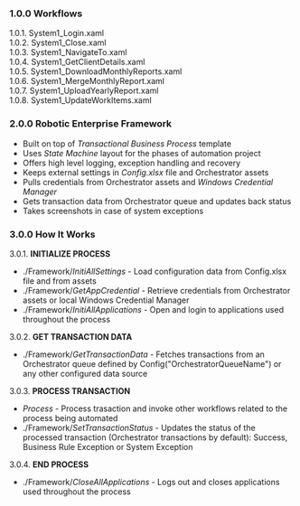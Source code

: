 
### 1.0.0 Workflows ###
 
1.0.1. System1_Login.xaml <br>
1.0.2. System1_Close.xaml <br>
1.0.3. System1_NavigateTo.xaml <br>
1.0.4. System1_GetClientDetails.xaml <br>
1.0.5. System1_DownloadMonthlyReports.xaml <br>
1.0.6. System1_MergeMonthlyReport.xaml <br>
1.0.7. System1_UploadYearlyReport.xaml <br>
1.0.8. System1_UpdateWorkItems.xaml <br>

### 2.0.0 Robotic Enterprise Framework

* Built on top of *Transactional Business Process* template
* Uses *State Machine* layout for the phases of automation project
* Offers high level logging, exception handling and recovery
* Keeps external settings in *Config.xlsx* file and Orchestrator assets
* Pulls credentials from Orchestrator assets and *Windows Credential Manager*
* Gets transaction data from Orchestrator queue and updates back status
* Takes screenshots in case of system exceptions


###  3.0.0 How It Works ###

3.0.1. **INITIALIZE PROCESS**
 + ./Framework/*InitiAllSettings* - Load configuration data from Config.xlsx file and from assets
 + ./Framework/*GetAppCredential* - Retrieve credentials from Orchestrator assets or local Windows Credential Manager
 + ./Framework/*InitiAllApplications* - Open and login to applications used throughout the process

3.0.2. **GET TRANSACTION DATA**
 + ./Framework/*GetTransactionData* - Fetches transactions from an Orchestrator queue defined by Config("OrchestratorQueueName") or any other configured data source

3.0.3. **PROCESS TRANSACTION**
 + *Process* - Process trasaction and invoke other workflows related to the process being automated 
 + ./Framework/*SetTransactionStatus* - Updates the status of the processed transaction (Orchestrator transactions by default): Success, Business Rule Exception or System Exception

3.0.4. **END PROCESS**
 + ./Framework/*CloseAllApplications* - Logs out and closes applications used throughout the process
